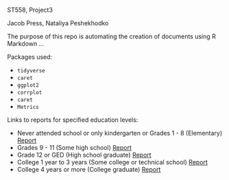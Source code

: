 ST558, Project3

Jacob Press, Nataliya Peshekhodko


The purpose of this repo is automating the creation of documents using R Markdown ...


Packages used:

  - `tidyverse` 
  - `caret`
  - `ggplot2`
  - `corrplot`
  - `caret`
  - `Metrics`


Links to reports for specified education levels:

  - Never attended school or only kindergarten or Grades 1 - 8 (Elementary) [Report](https://github.com/npeshekncsu/st558-project-3/blob/master/Education_level_12_report.html)
  - Grades 9 - 11 (Some high school) [Report](https://github.com/npeshekncsu/st558-project-3/blob/master/Education_level_3_report.html)
  - Grade 12 or GED (High school graduate) [Report](https://github.com/npeshekncsu/st558-project-3/blob/master/Education_level_4_report.html)
  - College 1 year to 3 years (Some college or technical school) [Report](https://github.com/npeshekncsu/st558-project-3/blob/master/Education_level_5_report.html)
  - College 4 years or more (College graduate) [Report](https://github.com/npeshekncsu/st558-project-3/blob/master/Education_level_6_report.html)
